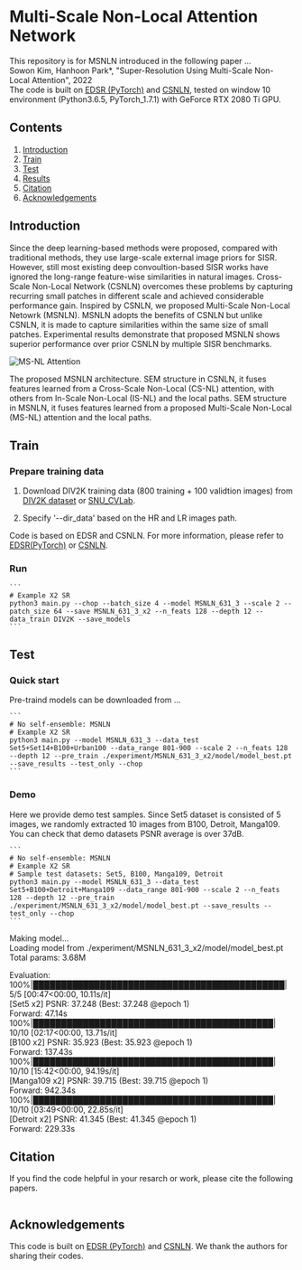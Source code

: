 # Multi-Scale Non-Local Attention Network
This repository is for MSNLN introduced in the following paper ...  
Sowon Kim, Hanhoon Park*, "Super-Resolution Using Multi-Scale Non-Local Attention", 2022  
The code is built on [EDSR (PyTorch)](https://github.com/thstkdgus35/EDSR-PyTorch) and [CSNLN](https://github.com/SHI-Labs/Cross-Scale-Non-Local-Attention), tested on window 10 environment (Python3.6.5, PyTorch_1.7.1) with GeForce RTX 2080 Ti GPU. 

## Contents
1. [Introduction](#introduction)
2. [Train](#train)
3. [Test](#test)
4. [Results](#results)
5. [Citation](#citation)
6. [Acknowledgements](#acknowledgements)

## Introduction

Since the deep learning-based methods were proposed, compared with traditional methods, they use large-scale external image priors for SISR. However, still most existing deep convoultion-based SISR works have ignored the long-range feature-wise similarities in natural images. Cross-Scale Non-Local Network (CSNLN) overcomes these problems by capturing recurring small patches in different scale and achieved considerable performance gain. Inspired by CSNLN, we proposed Multi-Scale Non-Local Netowrk (MSNLN). MSNLN adopts the benefits of CSNLN but unlike CSNLN, it is made to capture similarities within the same size of small patches. Experimental results demonstrate that proposed MSNLN shows superior performance over prior CSNLN by multiple SISR benchmarks.

![MS-NL Attention](/Figs/Fig.png)

The proposed MSNLN architecture. SEM structure in CSNLN, it fuses features learned from a Cross-Scale Non-Local (CS-NL) attention, with others from In-Scale Non-Local (IS-NL) and the local paths. SEM structure in MSNLN, it fuses features learned from a proposed Multi-Scale Non-Local (MS-NL) attention and the local paths.


## Train
### Prepare training data 

1. Download DIV2K training data (800 training + 100 validtion images) from [DIV2K dataset](https://data.vision.ee.ethz.ch/cvl/DIV2K/) or [SNU_CVLab](https://cv.snu.ac.kr/research/EDSR/DIV2K.tar).

2. Specify '--dir_data' based on the HR and LR images path. 

Code is based on EDSR and CSNLN. For more information, please refer to [EDSR(PyTorch)](https://github.com/thstkdgus35/EDSR-PyTorch) or [CSNLN](https://github.com/SHI-Labs/Cross-Scale-Non-Local-Attention).

### Run

    ```
    # Example X2 SR
    python3 main.py --chop --batch_size 4 --model MSNLN_631_3 --scale 2 --patch_size 64 --save MSNLN_631_3_x2 --n_feats 128 --depth 12 --data_train DIV2K --save_models
    ```

## Test
### Quick start
Pre-traind models can be downloaded from ...

    ```
    # No self-ensemble: MSNLN
    # Example X2 SR
    python3 main.py --model MSNLN_631_3 --data_test Set5+Set14+B100+Urban100 --data_range 801-900 --scale 2 --n_feats 128 --depth 12 --pre_train ./experiment/MSNLN_631_3_x2/model/model_best.pt --save_results --test_only --chop
    ```

### Demo
Here we provide demo test samples. Since Set5 dataset is consisted of 5 images, we randomly extracted 10 images from B100, Detroit, Manga109. You can check that demo datasets PSNR average is over 37dB. 

    ```
    # No self-ensemble: MSNLN
    # Example X2 SR
    # Sample test datasets: Set5, B100, Manga109, Detroit
    python3 main.py --model MSNLN_631_3 --data_test Set5+B100+Detroit+Manga109 --data_range 801-900 --scale 2 --n_feats 128 --depth 12 --pre_train ./experiment/MSNLN_631_3_x2/model/model_best.pt --save_results --test_only --chop
    ```
Making model...  
Loading model from ./experiment/MSNLN_631_3_x2/model/model_best.pt  
Total params: 3.68M  
  
Evaluation:  
100%|█████████████████████████████████████████████| 5/5 [00:47<00:00, 10.11s/it]  
[Set5 x2]       PSNR: 37.248 (Best: 37.248 @epoch 1)  
Forward: 47.14s  
100%|███████████████████████████████████████████| 10/10 [02:17<00:00, 13.71s/it]  
[B100 x2]       PSNR: 35.923 (Best: 35.923 @epoch 1)  
Forward: 137.43s  
100%|███████████████████████████████████████████| 10/10 [15:42<00:00, 94.19s/it]  
[Manga109 x2]   PSNR: 39.715 (Best: 39.715 @epoch 1)  
Forward: 942.34s   
100%|███████████████████████████████████████████| 10/10 [03:49<00:00, 22.85s/it]  
[Detroit x2]    PSNR: 41.345 (Best: 41.345 @epoch 1)  
Forward: 229.33s  


## Citation
If you find the code helpful in your resarch or work, please cite the following papers.
```

```
## Acknowledgements
This code is built on [EDSR (PyTorch)](https://github.com/thstkdgus35/EDSR-PyTorch) and [CSNLN](https://github.com/SHI-Labs/Cross-Scale-Non-Local-Attention). We thank the authors for sharing their codes.

